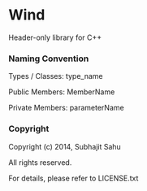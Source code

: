 Wind
====

Header-only library for C++



### Naming Convention

Types / Classes: type_name

Public Members: MemberName

Private Members: parameterName




### Copyright

Copyright (c) 2014, Subhajit Sahu

All rights reserved.

  
For details, please refer to LICENSE.txt


